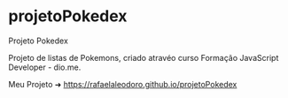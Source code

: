 # projetoPokedex
Projeto Pokedex

Projeto de listas de Pokemons, criado atravéo curso  Formação JavaScript Developer  - dio.me.

Meu Projeto ➜
 https://rafaelaleodoro.github.io/projetoPokedex
